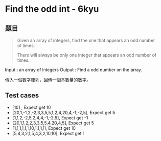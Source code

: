 # Find the odd int - 6kyu

## 題目

> Given an array of integers, find the one that appears an odd number of times.
>
> There will always be only one integer that appears an odd number of times.

Input : an array of Integers
Output : Find a odd number on the array.

傳入一個數字陣列，回傳一個基數量的數字。

## Test cases

* [10] , Expect get 10
* [20,1,-1,2,-2,3,3,5,5,1,2,4,20,4,-1,-2,5], Expect get 5
* [1,1,2,-2,5,2,4,4,-1,-2,5], Expect get  -1
* [20,1,1,2,2,3,3,5,5,4,20,4,5], Expect get  5
* [1,1,1,1,1,1,10,1,1,1,1], Expect get  10
* [5,4,3,2,1,5,4,3,2,10,10], Expect get  1
